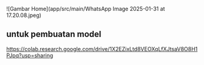 ![Gambar Home](app/src/main/WhatsApp Image 2025-01-31 at 17.20.08.jpeg)

## untuk pembuatan model 
https://colab.research.google.com/drive/1X2EZixLtd8VEOXqLfXJtsaV8O8H1PJpq?usp=sharing

